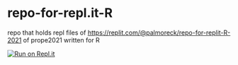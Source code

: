 # repo-for-repl.it-R
repo that holds repl files of https://replit.com/@palmoreck/repo-for-replit-R-2021 of prope2021 written for R

[![Run on Repl.it](https://repl.it/badge/github/prope-2021-gh-classroom/repo-for-repl.it-R)](https://replit.com/@palmoreck/repo-for-replit-R-2021)
